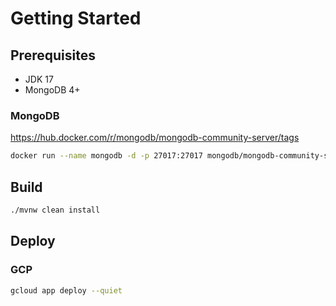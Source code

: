 # Getting Started

## Prerequisites

- JDK 17
- MongoDB 4+

### MongoDB

https://hub.docker.com/r/mongodb/mongodb-community-server/tags

```bash
docker run --name mongodb -d -p 27017:27017 mongodb/mongodb-community-server:latest
```

## Build

```bash
./mvnw clean install
```

## Deploy

### GCP

```bash
gcloud app deploy --quiet
```